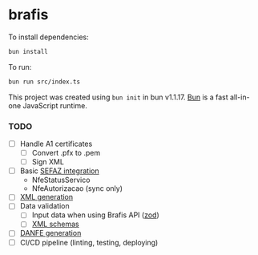 # brafis

To install dependencies:

```bash
bun install
```

To run:

```bash
bun run src/index.ts
```

This project was created using `bun init` in bun v1.1.17. [Bun](https://bun.sh) is a fast all-in-one JavaScript runtime.

### TODO

- [ ] Handle A1 certificates
  - [ ] Convert .pfx to .pem
  - [ ] Sign XML
- [ ] Basic [SEFAZ integration](https://www.nfe.fazenda.gov.br/portal/exibirArquivo.aspx?conteudo=LrBx7WT9PuA=)
  - NfeStatusServico
  - NfeAutorizacao (sync only)
- [ ] [XML generation](https://www.nfe.fazenda.gov.br/portal/exibirArquivo.aspx?conteudo=J%20I%20v4eN00E=)
- [ ] Data validation
  - [ ] Input data when using Brafis API ([zod](https://zod.dev/))
  - [ ] [XML schemas](https://www.nfe.fazenda.gov.br/portal/listaConteudo.aspx?tipoConteudo=BMPFMBoln3w=)
- [ ] [DANFE generation](https://www.nfe.fazenda.gov.br/portal/exibirArquivo.aspx?conteudo=f%20NhsSn3/5M=)
- [ ] CI/CD pipeline (linting, testing, deploying)
